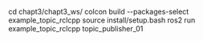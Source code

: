 <!--
 * @Description: 
 * @Author: lq qiang.li@seres.cn
 * @Date: 2024-05-11 10:13:51
 * @LastEditTime: 2024-05-11 10:13:58
 * @LastEditors: lq qiang.li@seres.cn
-->
cd chapt3/chapt3_ws/
colcon build --packages-select example_topic_rclcpp
source install/setup.bash
ros2 run example_topic_rclcpp topic_publisher_01


